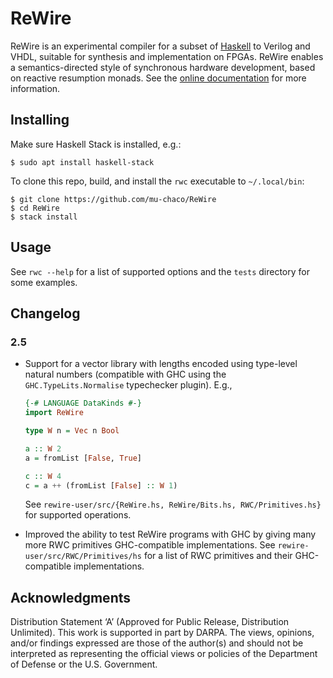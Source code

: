 # ReWire

ReWire is an experimental compiler for a subset of
[Haskell](http://haskell.org/) to Verilog and VHDL, suitable for synthesis and
implementation on FPGAs. ReWire enables a semantics-directed style of
synchronous hardware development, based on reactive resumption monads. See the
[online documentation](http://rewire-hardware.github.io/ReWire/) for more information.

## Installing

Make sure Haskell Stack is installed, e.g.:
```
$ sudo apt install haskell-stack
```

To clone this repo, build, and install the `rwc` executable to `~/.local/bin`:
```
$ git clone https://github.com/mu-chaco/ReWire
$ cd ReWire
$ stack install
```

## Usage

See `rwc --help` for a list of supported options and the `tests` directory for
some examples.

## Changelog

### 2.5

* Support for a vector library with lengths encoded using type-level natural
  numbers (compatible with GHC using the `GHC.TypeLits.Normalise` typechecker
  plugin). E.g.,
  ```hs
  {-# LANGUAGE DataKinds #-}
  import ReWire

  type W n = Vec n Bool

  a :: W 2
  a = fromList [False, True]

  c :: W 4
  c = a ++ (fromList [False] :: W 1)
  ```
  See `rewire-user/src/{ReWire.hs, ReWire/Bits.hs, RWC/Primitives.hs}` for
  supported operations.

* Improved the ability to test ReWire programs with GHC by giving many more RWC
  primitives GHC-compatible implementations. See
  `rewire-user/src/RWC/Primitives/hs` for a list of RWC primitives and their
  GHC-compatible implementations.

## Acknowledgments

Distribution Statement ‘A’ (Approved for Public Release, Distribution Unlimited).
This work is supported in part by DARPA. The views, opinions, and/or findings expressed 
are those of the author(s) and should not be interpreted as representing the official 
views or policies of the Department of Defense or the U.S. Government.
